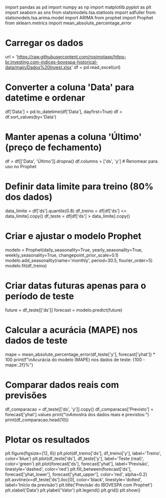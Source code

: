 import pandas as pd
import numpy as np
import matplotlib.pyplot as plt
import seaborn as sns
from statsmodels.tsa.stattools import adfuller
from statsmodels.tsa.arima.model import ARIMA
from prophet import Prophet
from sklearn.metrics import mean_absolute_percentage_error

# Carregar os dados
url = 'https://raw.githubusercontent.com/rosimotasp/https-br.investing.com-indices-bovespa-historical-data/main/Dados%20Invest.xlsx'
df = pd.read_excel(url)

# Converter a coluna 'Data' para datetime e ordenar
df['Data'] = pd.to_datetime(df['Data'], dayfirst=True)
df = df.sort_values(by='Data')

# Manter apenas a coluna 'Último' (preço de fechamento)
df = df[['Data', 'Último']].dropna()
df.columns = ['ds', 'y']  # Renomear para uso no Prophet

# Definir data limite para treino (80% dos dados)
data_limite = df['ds'].quantile(0.8)
df_treino = df[df['ds'] <= data_limite].copy()
df_teste = df[df['ds'] > data_limite].copy()

# Criar e ajustar o modelo Prophet
modelo = Prophet(daily_seasonality=True, yearly_seasonality=True, weekly_seasonality=True, changepoint_prior_scale=0.1)
modelo.add_seasonality(name='monthly', period=30.5, fourier_order=5)
modelo.fit(df_treino)

# Criar datas futuras apenas para o período de teste
future = df_teste[['ds']]
forecast = modelo.predict(future)

# Calcular a acurácia (MAPE) nos dados de teste
mape = mean_absolute_percentage_error(df_teste['y'], forecast['yhat']) * 100
print(f"\nAcurácia do modelo (MAPE) nos dados de teste: {100 - mape:.2f}%")

# Comparar dados reais com previsões
df_comparacao = df_teste[['ds', 'y']].copy()
df_comparacao['Previsto'] = forecast['yhat'].values
print("\nAmostra dos dados reais e previstos:")
print(df_comparacao.head(10))

# Plotar os resultados
plt.figure(figsize=(12, 6))
plt.plot(df_treino['ds'], df_treino['y'], label='Treino', color='blue')
plt.plot(df_teste['ds'], df_teste['y'], label='Teste (real)', color='green')
plt.plot(forecast['ds'], forecast['yhat'], label='Previsão', linestyle='dashed', color='red')
plt.fill_between(forecast['ds'], forecast['yhat_lower'], forecast['yhat_upper'], color='red', alpha=0.2)
plt.axvline(x=df_teste['ds'].iloc[0], color='black', linestyle='dotted', label='Início da previsão')
plt.title('Previsão do IBOVESPA com Prophet')
plt.xlabel('Data')
plt.ylabel('Valor')
plt.legend()
plt.grid()
plt.show()
